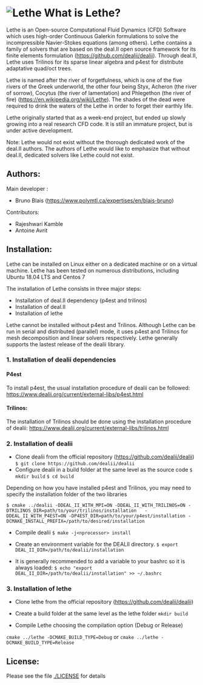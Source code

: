![Lethe](logo/logo_black.png?raw=true)
What is Lethe?
================

Lethe is an Open-source Computational Fluid Dynamics (CFD) Software which uses high-order Continuous Galerkin formulations to solve the incompressible Navier-Stokes equations (among others). Lethe contains a family of solvers that are based on the deal.II open source framework for its finite elements formulation (https://github.com/dealii/dealii). Through deal.II, Lethe uses Trilinos for its sparse linear algebra and p4est for distribute adaptative quad/oct trees.

Lethe is named after the river of forgetfulness, which is one of the five rivers of the Greek underworld, the other four being Styx, Acheron (the river of sorrow), Cocytus (the river of lamentation) and Phlegethon (the river of fire) (https://en.wikipedia.org/wiki/Lethe). The shades of the dead were required to drink the waters of the Lethe in order to forget their earthly life.

Lethe originally started that as a week-end project, but ended up slowly growing into a real research CFD code. It is still an immature project, but is under active development.

Note: Lethe would not exist without the thorough dedicated work of the deal.II authors. The authors of Lethe would like to emphasize that without deal.II, dedicated solvers like Lethe could not exist.

Authors:
--------
Main developer :
- Bruno Blais (https://www.polymtl.ca/expertises/en/blais-bruno)

Contributors:
- Rajeshwari Kamble
- Antoine Avrit

Installation:
------------
Lethe can be installed on Linux either on a dedicated machine or on a virtual machine.
Lethe has been tested on numerous distributions, including Ubuntu 18.04 LTS and Centos 7

The installation of Lethe consists in three major steps:
* Installation of deal.II dependency (p4est and trilinos)
* Installation of deal.II
* Installation of lethe

Lethe cannot be installed without p4est and Trilinos. Although Lethe can be run in serial and distributed (parallel) mode, it uses p4est and Trilinos for mesh decomposition and linear solvers respectively. Lethe generally supports the lastest release of the dealii library.

### 1. Installation of dealii dependencies
#### P4est
To install p4est, the usual installation procedure of dealii can be followed:
https://www.dealii.org/current/external-libs/p4est.html

#### Trilinos:
The installation of Trilinos should be done using the installation procedure of dealii:
https://www.dealii.org/current/external-libs/trilinos.html

### 2. Installation of dealii
* Clone dealii from the official repository (https://github.com/dealii/dealii)
`$ git clone https://github.com/dealii/dealii `
* Configure dealii in a build folder at the same level as the source code
`$ mkdir build`
`$ cd build`

Depending on how you have installed p4est and Trilinos, you may need to specify the installation folder of the two libraries

`$ cmake ../dealii -DDEAL_II_WITH_MPI=ON -DDEAL_II_WITH_TRILINOS=ON -DTRILINOS_DIR=path/to/your/trilinos/installation  
    -DDEAL_II_WITH_P4EST=ON -DP4EST_DIR=path/to/your/p4est/installation -DCMAKE_INSTALL_PREFIX=/path/to/desired/installation`

* Compile dealii
`$ make -j<nprocessor> install`

* Create an environment variable for the DEALII directory.
`$ export DEAL_II_DIR=/path/to/dealii/installation`

* It is generally recommended to add a variable to your bashrc so it is always loaded:
`$ echo "export DEAL_II_DIR=/path/to/dealii/installation" >> ~/.bashrc`


### 3. Installation of lethe

* Clone lethe from the official repository (https://github.com/dealii/dealii)
* Create a build folder at the same level as the lethe folder
`mkdir build`

* Compile Lethe choosing the compilation option (Debug or Release)

`cmake ../lethe -DCMAKE_BUILD_TYPE=Debug`
or
`cmake ../lethe -DCMAKE_BUILD_TYPE=Release`


License:
--------
Please see the file [./LICENSE](LICENSE) for details
